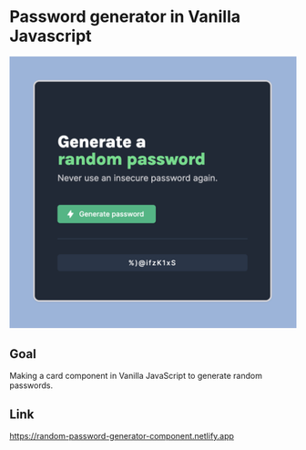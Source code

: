 # Password generator in Vanilla Javascript
![](screenshot_password_generator.png)

##  Goal
Making a card component in Vanilla JavaScript to generate random passwords.

## Link
https://random-password-generator-component.netlify.app
